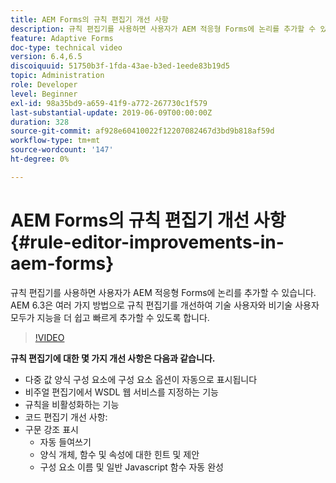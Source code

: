 ```yaml
---
title: AEM Forms의 규칙 편집기 개선 사항
description: 규칙 편집기를 사용하면 사용자가 AEM 적응형 Forms에 논리를 추가할 수 있습니다. AEM 6.3은 여러 가지 방법으로 규칙 편집기를 개선하여 기술 사용자와 비기술 사용자 모두가 지능을 더 쉽고 빠르게 추가할 수 있도록 합니다.
feature: Adaptive Forms
doc-type: technical video
version: 6.4,6.5
discoiquuid: 51750b3f-1fda-43ae-b3ed-1eede83b19d5
topic: Administration
role: Developer
level: Beginner
exl-id: 98a35bd9-a659-41f9-a772-267730c1f579
last-substantial-update: 2019-06-09T00:00:00Z
duration: 328
source-git-commit: af928e60410022f12207082467d3bd9b818af59d
workflow-type: tm+mt
source-wordcount: '147'
ht-degree: 0%

---
```


# AEM Forms의 규칙 편집기 개선 사항 {#rule-editor-improvements-in-aem-forms}

규칙 편집기를 사용하면 사용자가 AEM 적응형 Forms에 논리를 추가할 수 있습니다. AEM 6.3은 여러 가지 방법으로 규칙 편집기를 개선하여 기술 사용자와 비기술 사용자 모두가 지능을 더 쉽고 빠르게 추가할 수 있도록 합니다.

>[!VIDEO](https://video.tv.adobe.com/v/19653?quality=12&learn=on)

**규칙 편집기에 대한 몇 가지 개선 사항은 다음과 같습니다.**

* 다중 값 양식 구성 요소에 구성 요소 옵션이 자동으로 표시됩니다
* 비주얼 편집기에서 WSDL 웹 서비스를 지정하는 기능
* 규칙을 비활성화하는 기능
* 코드 편집기 개선 사항:
* 구문 강조 표시
   * 자동 들여쓰기
   * 양식 개체, 함수 및 속성에 대한 힌트 및 제안
   * 구성 요소 이름 및 일반 Javascript 함수 자동 완성
